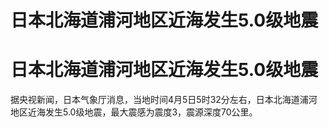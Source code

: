 # 日本北海道浦河地区近海发生5.0级地震

# 日本北海道浦河地区近海发生5.0级地震

据央视新闻，日本气象厅消息，当地时间4月5日5时32分左右，日本北海道浦河地区近海发生5.0级地震，最大震感为震度3，震源深度70公里。

